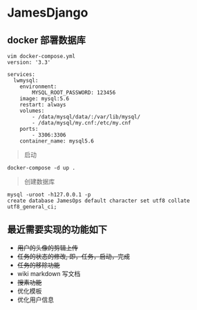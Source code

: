 # JamesDjango

## docker 部署数据库
```
vim docker-compose.yml
version: '3.3'

services:
  lwmysql:
    environment:
        MYSQL_ROOT_PASSWORD: 123456
    image: mysql:5.6
    restart: always
    volumes:
        - /data/mysql/data/:/var/lib/mysql/
        - /data/mysql/my.cnf:/etc/my.cnf
    ports:
        - 3306:3306
    container_name: mysql5.6
```
> 启动
```
docker-compose -d up .
```
> 创建数据库
```
mysql -uroot -h127.0.0.1 -p
create database JamesOps default character set utf8 collate utf8_general_ci;
```


## 最近需要实现的功能如下
* ~~用户的头像的剪辑上传~~
* ~~任务的状态的修改, 即，任务，启动，完成~~
* ~~任务的移除功能~~
* wiki markdown 写文档
* ~~搜素功能~~
* 优化模板
* 优化用户信息
